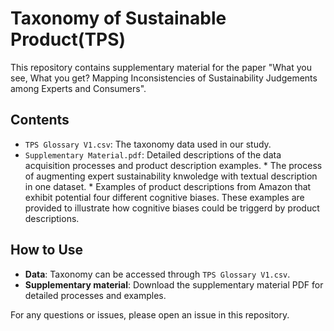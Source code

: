 # Taxonomy of Sustainable Product(TPS)

This repository contains supplementary material for the paper "What you see, What you get? Mapping Inconsistencies of Sustainability
Judgements among Experts and Consumers".

## Contents

- `TPS Glossary V1.csv`: The taxonomy data used in our study.
- `Supplementary Material.pdf`: Detailed descriptions of the data acquisition processes and product description examples.
       * The process of augmenting expert sustainability knwoledge with textual description in one dataset.
       * Examples of product descriptions from Amazon that exhibit potential four different cognitive biases. These examples are provided to illustrate how cognitive biases could be triggerd by product descriptions.

## How to Use

- **Data**: Taxonomy can be accessed through `TPS Glossary V1.csv`.
- **Supplementary material**: Download the supplementary material PDF for detailed processes and examples.


For any questions or issues, please open an issue in this repository.
